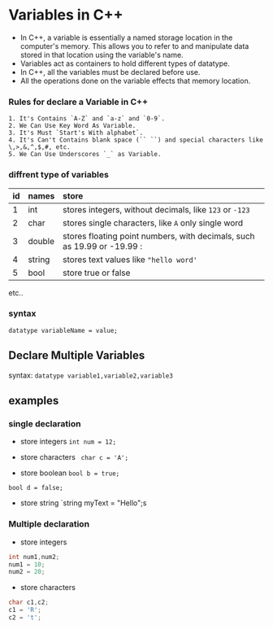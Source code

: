 # Variables in C++
* In C++, a variable is essentially a named storage location in the computer's memory. This allows you to refer to and manipulate data stored in that location using the variable's name.
* Variables act as containers to hold different types of datatype.
* In C++, all the variables must be declared before use.
* All the operations done on the variable effects that memory location.

### Rules for declare a Variable in C++
    1. It's Contains `A-Z` and `a-z` and `0-9`.
    2. We Can Use Key Word As Variable.
    3. It's Must `Start's With alphabet`.
    4. It's Can't Contains blank space (`` ``) and special characters like \,>,&,^,$,#, etc.
    5. We Can Use Underscores `_` as Variable.

### diffrent type of variables

| id |   names   |                            store                                       |
| :- |:--------- | :--------------------------------------------------------------------- |
|  1 |    int    |           stores integers, without decimals, like `123` or `-123`      |
|  2 |    char   | stores single characters, like `A` only single word                    |
|  3 |   double  |  stores floating point numbers, with decimals, such as 19.99 or -19.99 :
|  4 |   string  |                       stores text values like `"hello word'`           |
|  5 |    bool   |                             store true or false                        |

etc..

### syntax
`datatype variableName = value;`

## Declare Multiple Variables
syntax: `datatype variable1,variable2,variable3`

## examples

### single declaration
* store integers
`int num = 12;`

* store characters
`` char c = 'A';``

* store boolean
`bool b = true;`

`bool d = false;`
* store string
`string myText = "Hello";s

### Multiple declaration
* store integers
```cpp 
int num1,num2;
num1 = 10;
num2 = 20;
```

* store characters
```cpp 
char c1,c2;
c1 = 'R';
c2 = 't';
```
